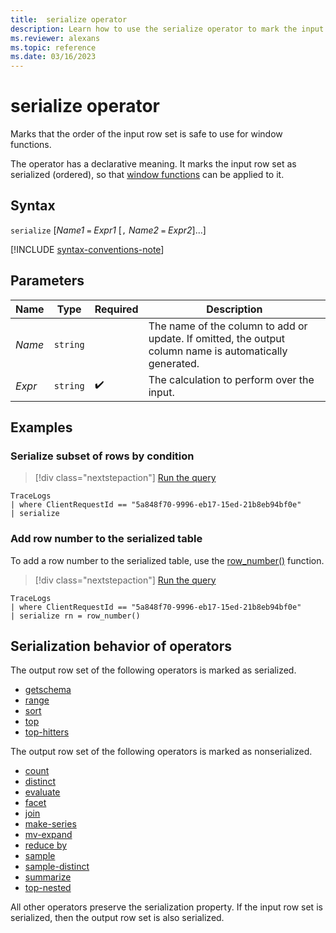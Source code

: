 ```yaml
---
title:  serialize operator
description: Learn how to use the serialize operator to mark the input row set as serialized and ready for window functions.
ms.reviewer: alexans
ms.topic: reference
ms.date: 03/16/2023
---
```

# serialize operator

Marks that the order of the input row set is safe to use for window functions.

The operator has a declarative meaning. It marks the input row set as serialized (ordered), so that [window functions](window-functions.md) can be applied to it.

## Syntax

`serialize` [*Name1* `=` *Expr1* [`,` *Name2* `=` *Expr2*]...]

[!INCLUDE [syntax-conventions-note](../includes/syntax-conventions-note.md)]

## Parameters

| Name | Type | Required | Description |
|--|--|--|--|
| *Name* | `string` | | The name of the column to add or update. If omitted, the output column name is automatically generated. |
| *Expr* | `string` |  :heavy_check_mark: | The calculation to perform over the input.|

## Examples

### Serialize subset of rows by condition

> [!div class="nextstepaction"]
> <a href="https://dataexplorer.azure.com/clusters/help/databases/SampleLogs?query=H4sIAAAAAAAAAwspSkxO9clPL+blqlEoz0gtSlVwzslMzSsJSi0sTS0u8UxRsLVVUDJNtDCxSDM30LW0tDTTTU0yNNc1NE1N0TUyTLJITbI0SUozSFUCGVGcWpSZmJNZlQoAv59YuFkAAAA=" target="_blank">Run the query</a>

```kusto
TraceLogs
| where ClientRequestId == "5a848f70-9996-eb17-15ed-21b8eb94bf0e"
| serialize
```

### Add row number to the serialized table

To add a row number to the serialized table, use the [row_number()](row-number-function.md) function.

> [!div class="nextstepaction"]
> <a href="https://dataexplorer.azure.com/clusters/help/databases/SampleLogs?query=H4sIAAAAAAAAAwspSkxO9clPL+blqlEoScxOVTA0AADDD5pUFAAAAA==" target="_blank">Run the query</a>

```kusto
TraceLogs
| where ClientRequestId == "5a848f70-9996-eb17-15ed-21b8eb94bf0e"
| serialize rn = row_number()
```

## Serialization behavior of operators

The output row set of the following operators is marked as serialized.

* [getschema](getschema-operator.md)
* [range](range-operator.md)
* [sort](sort-operator.md)
* [top](top-operator.md)
* [top-hitters](top-hitters-operator.md)

The output row set of the following operators is marked as nonserialized.

* [count](count-operator.md)
* [distinct](distinct-operator.md)
* [evaluate](evaluate-operator.md)
* [facet](facet-operator.md)
* [join](join-operator.md)
* [make-series](make-series-operator.md)
* [mv-expand](mv-expand-operator.md)
* [reduce by](reduce-operator.md)
* [sample](sample-operator.md)
* [sample-distinct](sample-distinct-operator.md)
* [summarize](summarize-operator.md)
* [top-nested](top-nested-operator.md)

All other operators preserve the serialization property. If the input row set is serialized, then the output row set is also serialized.
